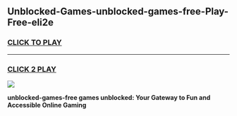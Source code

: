 
## Unblocked-Games-unblocked-games-free-Play-Free-eli2e
<h3>
<a href="https://premium76.site?title=unblocked-games-free&ref=21A">CLICK TO PLAY</a></h3>
<hr>

<h3>
<a href="https://premium76.site?title=unblocked-games-free&ref=21A">CLICK 2 PLAY</a>
  
</h3>

<a href="https://premium76.site?title=unblocked-games-free&ref=21A"><img src="https://clearcache.store/games.png"></a>


**unblocked-games-free games unblocked: Your Gateway to Fun and Accessible Online Gaming**

